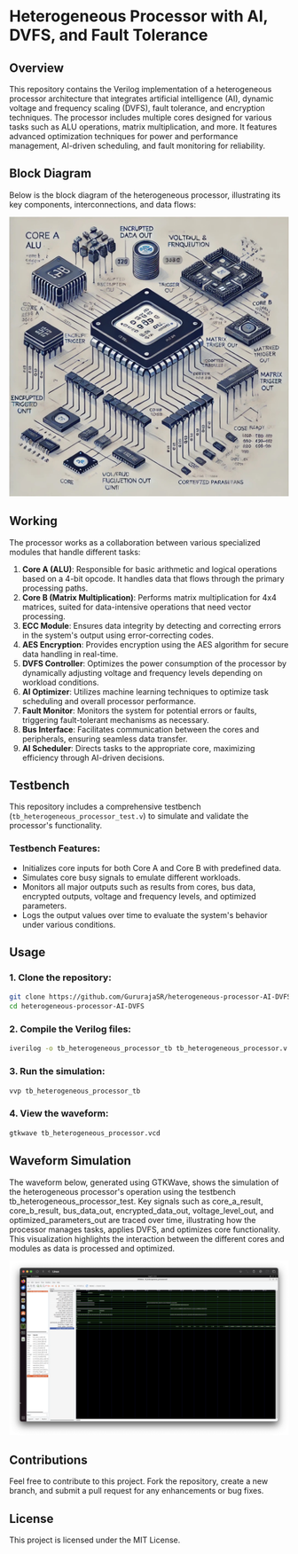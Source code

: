 # Heterogeneous Processor with AI, DVFS, and Fault Tolerance

## Overview

This repository contains the Verilog implementation of a heterogeneous processor architecture that integrates artificial intelligence (AI), dynamic voltage and frequency scaling (DVFS), fault tolerance, and encryption techniques. The processor includes multiple cores designed for various tasks such as ALU operations, matrix multiplication, and more. It features advanced optimization techniques for power and performance management, AI-driven scheduling, and fault monitoring for reliability.

## Block Diagram

Below is the block diagram of the heterogeneous processor, illustrating its key components, interconnections, and data flows:

![Heterogeneous Processor Block Diagram](https://github.com/GururajaSR/heterogeneous-processor-AI-DVFS/blob/main/diagrams.jpeg)

## Working

The processor works as a collaboration between various specialized modules that handle different tasks:
1. **Core A (ALU)**: Responsible for basic arithmetic and logical operations based on a 4-bit opcode. It handles data that flows through the primary processing paths.
2. **Core B (Matrix Multiplication)**: Performs matrix multiplication for 4x4 matrices, suited for data-intensive operations that need vector processing.
3. **ECC Module**: Ensures data integrity by detecting and correcting errors in the system's output using error-correcting codes.
4. **AES Encryption**: Provides encryption using the AES algorithm for secure data handling in real-time.
5. **DVFS Controller**: Optimizes the power consumption of the processor by dynamically adjusting voltage and frequency levels depending on workload conditions.
6. **AI Optimizer**: Utilizes machine learning techniques to optimize task scheduling and overall processor performance.
7. **Fault Monitor**: Monitors the system for potential errors or faults, triggering fault-tolerant mechanisms as necessary.
8. **Bus Interface**: Facilitates communication between the cores and peripherals, ensuring seamless data transfer.
9. **AI Scheduler**: Directs tasks to the appropriate core, maximizing efficiency through AI-driven decisions.

## Testbench

This repository includes a comprehensive testbench (`tb_heterogeneous_processor_test.v`) to simulate and validate the processor's functionality.

### Testbench Features:
- Initializes core inputs for both Core A and Core B with predefined data.
- Simulates core busy signals to emulate different workloads.
- Monitors all major outputs such as results from cores, bus data, encrypted outputs, voltage and frequency levels, and optimized parameters.
- Logs the output values over time to evaluate the system's behavior under various conditions.

## Usage

### 1. Clone the repository:
```bash
git clone https://github.com/GururajaSR/heterogeneous-processor-AI-DVFS.git
cd heterogeneous-processor-AI-DVFS
```

### 2. Compile the Verilog files:
```bash
iverilog -o tb_heterogeneous_processor_tb tb_heterogeneous_processor.v core_a.v core_b.v ecc.v aes_encrypt.v dvfs_controller.v ai_optimizer.v fault_monitor.v bus_interface.v heterogeneous_processor.v ai_scheduler.v
```

### 3. Run the simulation:
```bash
vvp tb_heterogeneous_processor_tb
```

### 4. View the waveform:
```bash
gtkwave tb_heterogeneous_processor.vcd
```
## Waveform Simulation

The waveform below, generated using GTKWave, shows the simulation of the heterogeneous processor's operation using the testbench tb_heterogeneous_processor_test. Key signals such as core_a_result, core_b_result, bus_data_out, encrypted_data_out, voltage_level_out, and optimized_parameters_out are traced over time, illustrating how the processor manages tasks, applies DVFS, and optimizes core functionality. This visualization highlights the interaction between the different cores and modules as data is processed and optimized.

![Waveform](https://github.com/GururajaSR/heterogeneous-processor-AI-DVFS/blob/main/waveform.png)

## Contributions
Feel free to contribute to this project. Fork the repository, create a new branch, and submit a pull request for any enhancements or bug fixes.

## License
This project is licensed under the MIT License. 
